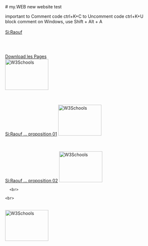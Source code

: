  <head><link rel = "icon" href = "https://tarek-bg.github.io/web/bookhtml/img/iconHasdrubalV2_15p.gif"  type = "image/x-icon"> </head>
# my.WEB
new website test

important
to Comment code   ctrl+K+C
to Uncomment code    ctrl+K+U
<BR>
block comment on Windows, use Shift + Alt + A 
<br>
<br><a href="https://tarek-bg.github.io/web/archi/plage.jpg" download>Si:Raouf</a>


<br>
      <a href="https://tarek-bg.github.io/web/archi/plan/iconHasdrubalV2_15p.gif" target="https://tarek-bg.github.io/web/archi/plan/index.html" position="absolute">



<br><a href="https://tarek-bg.github.io/web/archi/HAM052024.zip" download>Download les Pages</a>
<br>
      <a href="https://tarek-bg.github.io/web/archi/plage.mp4" target="_blank" position="absolute">
        <img src="https://tarek-bg.github.io/web/archi/plage.jpg" alt="W3Schools" width="140" height="100">
      </a>


<br>
<br><a href="https://tarek-bg.github.io/web/archi/plagetent2024.webm" download>Si:Raouf ... proposition 01</a>
      <a href="https://tarek-bg.github.io/web/archi/plagetent2024.webm" target="_blank" position="absolute">
        <img src="https://tarek-bg.github.io/web/archi/tente2024.png" alt="W3Schools" width="140" height="100">
      </a>

<br><br><a href="https://tarek-bg.github.io/web/archi/plagevoil2024H.webm" download>Si:Raouf ... proposition 02</a>
      <a href="https://tarek-bg.github.io/web/archi/plagevoil2024H.webm" target="_blank" position="absolute">
        <img src="https://tarek-bg.github.io/web/archi/voile2024.png" alt="W3Schools" width="140" height="100">
      </a>    

      <br>

    <br>



<br>
      <a href="https://tarek-bg.github.io/web/archi/fethi.webm" target="_blank" position="absolute">
        <img src="https://tarek-bg.github.io/web/archi/piscine.jpg" alt="W3Schools" width="140" height="100">
      </a>